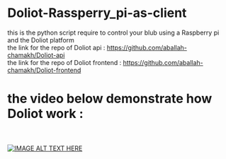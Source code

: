 # Doliot-Rassperry_pi-as-client
this is the python script require to control your blub using a Raspberry pi and the Doliot platform <br/>
the link for the repo of Doliot api : https://github.com/aballah-chamakh/Doliot-api <br/>
the link for the repo of Doliot frontend : https://github.com/aballah-chamakh/Doliot-frontend <br/>
# the video below demonstrate how Doliot work : <br/> <br/>
[![IMAGE ALT TEXT HERE](https://img.youtube.com/vi/DavUFPt7fNs/0.jpg)](https://www.youtube.com/watch?v=DavUFPt7fNs)

